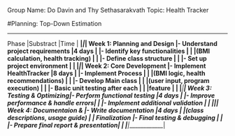 Group Name: Do Davin and Thy Sethasarakvath
Topic: Health Tracker

#Planning: Top-Down Estimation

________________________________________________________________________________
Phase                       |Substract                            |Time         |
____________________________|_____________________________________|_____________|
Week 1: Planning and Design |- Understand project requirements    |4 days       |
                            |- Identify key functionalities       |             |
                            |(BMI calculation, health tracking)   |             |
                            |- Define class structure             |             |
                            |- Set up project environment         |             |
____________________________|_____________________________________|_____________|
Week 2: Core Development    |- Implement HealthTracker            |8 days       |
                            |- Implement Process                  |             |
                            |(BMI logic, health recommendations)  |             |
                            |- Develop Main class                 |             |
                            |(user input, program execution)      |             |
                            |- Basic unit testing after each      |             |
                            |feature                              |             |
____________________________|_____________________________________|_____________|
Week 3: Testing & Optimizing|- Perform functional testing         |4 days       |
                            |- Improve performance & handle errors|             |
                            |- Implement additional validation    |             |
____________________________|_____________________________________|_____________|
Week 4: Documentaion &      |- Write documentation                |4 days       |
                            |(class descriptions, usage guide)    |             |
Finalization                |- Final testing & debugging          |             |
                            |- Prepare final report & presentation|             |
____________________________|_____________________________________|_____________|